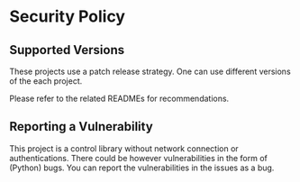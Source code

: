 <!--
SPDX-FileCopyrightText: Contributors to the IEEH TU Dresden software project

SPDX-License-Identifier: MPL-2.0
-->

# Security Policy

## Supported Versions

These projects use a patch release strategy. One can use different versions of the each project.

Please refer to the related READMEs for recommendations.


## Reporting a Vulnerability

This project is a control library without network connection or authentications.
There could be however vulnerabilities in the form of (Python) bugs.
You can report the vulnerabilities in the issues as a bug.
